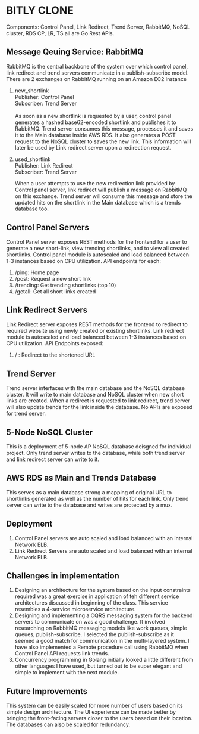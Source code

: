 
# BITLY CLONE

Components: Control Panel, Link Redirect, Trend Server, RabbitMQ, NoSQL cluster, RDS
CP, LR, TS all are Go Rest APIs.

## Message Qeuing Service: RabbitMQ
RabbitMQ is the central backbone of the system over which control panel, link redirect and trend servers communicate in a publish-subscribe model.
There are 2 exchanges on RabbitMQ running on an Amazon EC2 instance
1. new_shortlink </br>
   Publisher: Control Panel</br>
   Subscriber: Trend Server</br>
   </br>
   As soon as a new shortlink is requested by a user, control panel generates a hashed base62-encoded shortlink and publishes   it to RabbitMQ. 
   Trend server consumes this message, processes it and saves it to the Main database inside AWS RDS. It also generates a POST request to the NoSQL cluster to saves the new link. This information will later be used by Link redirect server upon a redirection request.
   
2. used_shortlink</br>
   Publisher: Link Redirect</br>
   Subscriber: Trend Server</br>
   
   When a user attempts to use the new redirection link provided by Control panel server, link redirect will publish a message on RabbitMQ on this exchange. Trend server will consume this message and store the updated hits on the shortlink in the Main database which is a trends database too.
   
## Control Panel Servers
Control Panel server exposes REST methods for the frontend for a user to generate a new short-link, view trending shortlinks, and to view all created shortlinks. Control panel module is autoscaled and load balanced between 1-3 instances based on CPU utilization.
API endpoints for each:
1. /ping: Home page
2. /post: Request a new short link
3. /trending: Get trending shortlinks (top 10)
4. /getall: Get all short links created


## Link Redirect Servers
Link Redirect server exposes REST methods for the frontend to redirect to required website using newly created or existing shortlinks. Link redirect module is autoscaled and load balanced between 1-3 instances based on CPU utilization.
API Endpoints exposed:
1. / : Redirect to the shortened URL


## Trend Server
Trend server interfaces with the main database and the NoSQL database cluster. It will write to main database and NoSQL cluster when new short links are created. When a redirect is requested to link redirect, trend server will also update trends for the link inside the database.
No APIs are exposed for trend server.



## 5-Node NoSQL Cluster
This is a deployment of 5-node AP NoSQL database deisgned for individual project. Only trend server writes to the database, while both trend server and link redirect server can write to it.


## AWS RDS as Main and Trends Database
This serves as a main database strong a mapping of original URL to shortlinks generated as well as the number of hits for each link. Only trend server can write to the database and writes are protected by a mux.


## Deployment
1. Control Panel servers are auto scaled and load balanced with an internal Network ELB. 
2. Link Redirect Servers are auto scaled and load balanced with an internal Network ELB.

## Challenges in implementation
1. Designing an architecture for the system based on the input constraints required was a great exercise in application of teh different service architectures discussed in beginning of the class. This service resembles a 4-service microservice architecture. 
2. Designing and implementing a CQRS messaging system for the backend servers to communicate on was a good challenge. It involved researching on RabbitMQ messaging models like work queues, simple queues, publish-subscribe. I selected the publish-subscribe as it seemed a good match for communication in the multi-layered system. I have also implemented a Remote procedure call using RabbitMQ when Control Panel API requests link trends.
3. Concurrency programming in Golang initially looked a little different from other languages I have used, but turned out to be super elegant and simple to implement with the next module.

## Future Improvements
This system can be easily scaled for more number of users based on its simple design architecture. The UI experience can be made better by bringing the front-facing servers closer to the users based on their location. The databases can also be scaled for redundancy.

